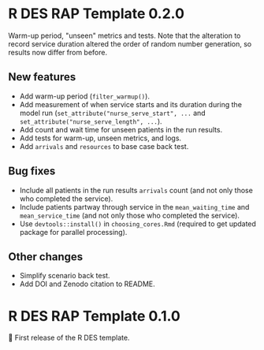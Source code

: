 # R DES RAP Template 0.2.0

Warm-up period, "unseen" metrics and tests. Note that the alteration to record service duration altered the order of random number generation, so results now differ from before.

## New features

* Add warm-up period (`filter_warmup()`).
* Add measurement of when service starts and its duration during the model run (`set_attribute("nurse_serve_start", ...` and `set_attribute("nurse_serve_length", ...`).
* Add count and wait time for unseen patients in the run results.
* Add tests for warm-up, unseen metrics, and logs.
* Add `arrivals` and `resources` to base case back test.

## Bug fixes

* Include all patients in the run results `arrivals` count (and not only those who completed the service).
* Include patients partway through service in the `mean_waiting_time` and `mean_service_time` (and not only those who completed the service).
* Use `devtools::install()` in `choosing_cores.Rmd` (required to get updated package for parallel processing).

## Other changes

* Simplify scenario back test.
* Add DOI and Zenodo citation to README.

# R DES RAP Template 0.1.0

🌱 First release of the R DES template.
